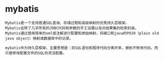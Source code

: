 # mybatis

    Mybatis是一个支持普通SQL查询、存储过程和高级映射的优秀持久层框架。
    Mybatis去除了几乎所有的JDBC代码和参数的手工设置以及对结果集的检索封装。
    Mybatis通过使用简单的xml或注解进行配置和原始映射，将接口和java的POJO（plain old java object）映射成数据库中的记录。

    mybatis作为持久层框架，主要思想是：将SQL语句和程序代码分离开来，做到不修改代码，而只是修改配置文件的SQL的灵活配置。

